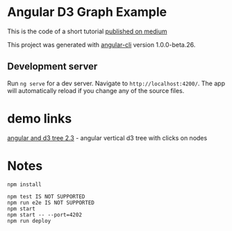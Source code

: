 # Angular D3 Graph Example

This is the code of a short tutorial [published on medium](https://medium.com/@lsharir/visualizing-data-with-angular-and-d3-209dde784aeb)

This project was generated with [angular-cli](https://github.com/angular/angular-cli) version 1.0.0-beta.26.

## Development server
Run `ng serve` for a dev server. Navigate to `http://localhost:4200/`. The app will automatically reload if you change any of the source files.

# demo links
[angular and d3 tree 2.3](https://mkobar.github.io/is-angular8-d3-graph-example2/) - angular vertical d3 tree with clicks on nodes

# Notes

```
npm install

npm test IS NOT SUPPORTED
npm run e2e IS NOT SUPPORTED
npm start
npm start -- --port=4202
npm run deploy
```

